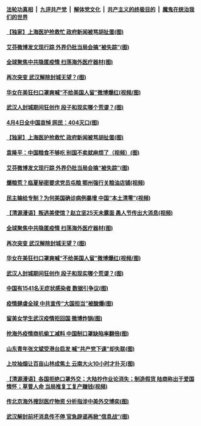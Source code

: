 ####  [法轮功真相](../../../../basic/blob/master/README.md?t=04041130) &nbsp;|&nbsp; [九评共产党](../../../../9ping.md/blob/master/README.md?t=04041130) &nbsp;|&nbsp; [解体党文化](../../../../jtdwh.md/blob/master/README.md?t=04041130)  &nbsp;|&nbsp; [共产主义的终极目的](../../../../gczydzjmd.md/blob/master/README.md?t=04041130) &nbsp;|&nbsp; [魔鬼在统治我们的世界](../../../../mgztzwmdsj.md/blob/master/README.md?t=04041130) 

#### [【独家】上海医护抢救忙 政府新闻被骂胡扯蛋(图)](../pages/p1/928561.md?t=04041130) 

#### [艾芬微博发文现行踪 外界仍批当局会搞“被失踪”(图)](../pages/p1/928511.md?t=04041130) 

#### [全球聚焦中共隐匿疫情 扫荡海外医疗器材(图)](../pages/p1/928503.md?t=04041130) 

#### [再次突变 武汉解除封城无望？(图)](../pages/p1/928499.md?t=04041130) 

#### [华女在美狂扫口罩爽喊“不给美国人留”微博爆红(视频/图)](../pages/p1/928438.md?t=04041130) 

#### [武汉人封城期间狂创作 段子和现实哪个荒谬？(图)](../pages/p1/928332.md?t=04041130) 

#### [4月4日全中国哀悼 网民：404灭口(图)](../pages/p1/928579.md?t=04041130) 

#### [【独家】上海医护抢救忙 政府新闻被骂胡扯蛋(图)](../pages/p1/928561.md?t=04041130) 

#### [袁隆平：中国粮食不够吃 别国不卖就麻烦了（视频）(图)](../pages/p1/928534.md?t=04041130) 

#### [艾芬微博发文现行踪 外界仍批当局会搞“被失踪”(图)](../pages/p1/928511.md?t=04041130) 

#### [爆粮荒？临夏秘密要求党员屯粮 鄂州强行关粮油店铺(视频)](../pages/p1/928509.md?t=04041130) 

#### [民主输给专制？为何美国确诊病例暴增 中国“本土清零”(视频)](../pages/p1/928508.md?t=04041130) 

#### [【清源漫语】叛逃美使馆？赵立坚25天未露面 愚人节传出大消息(视频)](../pages/p1/928507.md?t=04041130) 

#### [全球聚焦中共隐匿疫情 扫荡海外医疗器材(图)](../pages/p1/928503.md?t=04041130) 

#### [再次突变 武汉解除封城无望？(图)](../pages/p1/928499.md?t=04041130) 

#### [华女在美狂扫口罩爽喊“不给美国人留”微博爆红(视频/图)](../pages/p1/928438.md?t=04041130) 

#### [武汉人封城期间狂创作 段子和现实哪个荒谬？(图)](../pages/p1/928332.md?t=04041130) 

#### [中国有1541名无症状感染者 数据引争议(图)](../pages/p1/928256.md?t=04041130) 

#### [疫情肆虐全球 中共宣传“大国担当”被酸爆(图)](../pages/p1/928405.md?t=04041130) 

#### [留美女学生武汉疫情拒回国 微博炸锅(图)](../pages/p1/928401.md?t=04041130) 

#### [抢海外疫情商机偷工减料 中国制口罩缺陷率翻倍(图)](../pages/p1/928393.md?t=04041130) 

#### [山东青年张文斌受港台启发 喊“共产党下课”却失联(图)](../pages/p1/928379.md?t=04041130) 

#### [上坟抽烟让百亩山林成焦土 云南大火10小时才扑灭(图)](../pages/p1/928353.md?t=04041130) 

#### [【清源漫语】各国拒绝口罩外交；大陆抄作业论消失；制造假货 陆商称出于爱国情怀；草菅人命 当局推复工复产赚钱(视频)](../pages/p1/928280.md?t=04041130) 

#### [传北京海外搜刮医疗物资 分析指涉中美外交博奕(图)](../pages/p1/928316.md?t=04041130) 

#### [武汉解封前坏消息传不停 官急辟谣再掀“信息战”(图)](../pages/p1/928287.md?t=04041130) 

